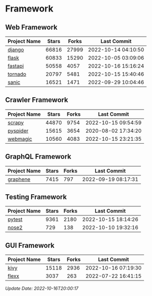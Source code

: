 # Framework

## Web Framework
| Project Name | Stars | Forks | Last Commit |
| ------------ | ----- | ----- | ----------- |
| [django](https://github.com/django/django) | 66816 | 27999 | 2022-10-14 04:10:50 |
| [flask](https://github.com/pallets/flask) | 60833 | 15290 | 2022-10-05 03:09:06 |
| [fastapi](https://github.com/tiangolo/fastapi) | 50558 | 4057 | 2022-10-16 15:16:24 |
| [tornado](https://github.com/tornadoweb/tornado) | 20797 | 5481 | 2022-10-15 15:40:46 |
| [sanic](https://github.com/sanic-org/sanic) | 16521 | 1471 | 2022-09-29 10:04:46 |

## Crawler Framework
| Project Name | Stars | Forks | Last Commit |
| ------------ | ----- | ----- | ----------- |
| [scrapy](https://github.com/scrapy/scrapy) | 44870 | 9754 | 2022-10-15 09:54:59 |
| [pyspider](https://github.com/binux/pyspider) | 15615 | 3654 | 2020-08-02 17:34:20 |
| [webmagic](https://github.com/code4craft/webmagic) | 10560 | 4083 | 2022-10-15 23:21:35 |

## GraphQL Framework
| Project Name | Stars | Forks | Last Commit |
| ------------ | ----- | ----- | ----------- |
| [graphene](https://github.com/graphql-python/graphene) | 7415 | 797 | 2022-09-19 08:17:31 |

## Testing Framework
| Project Name | Stars | Forks | Last Commit |
| ------------ | ----- | ----- | ----------- |
| [pytest](https://github.com/pytest-dev/pytest) | 9361 | 2180 | 2022-10-15 18:14:26 |
| [nose2](https://github.com/nose-devs/nose2) | 729 | 138 | 2022-10-10 19:32:16 |

## GUI Framework
| Project Name | Stars | Forks | Last Commit |
| ------------ | ----- | ----- | ----------- |
| [kivy](https://github.com/kivy/kivy) | 15118 | 2936 | 2022-10-16 07:19:30 |
| [flexx](https://github.com/flexxui/flexx) | 3037 | 263 | 2022-07-22 16:41:15 |

*Update Date: 2022-10-16T20:00:17*